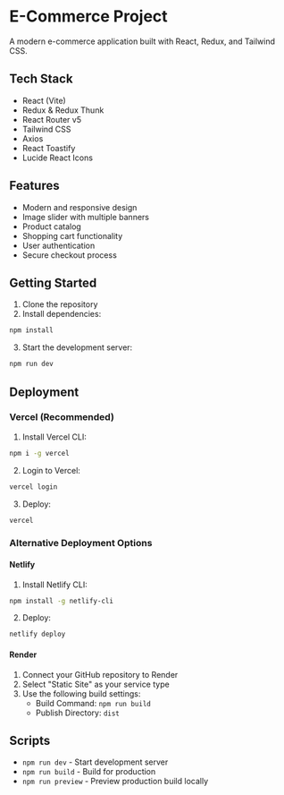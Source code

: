 # E-Commerce Project

A modern e-commerce application built with React, Redux, and Tailwind CSS.

## Tech Stack

- React (Vite)
- Redux & Redux Thunk
- React Router v5
- Tailwind CSS
- Axios
- React Toastify
- Lucide React Icons

## Features

- Modern and responsive design
- Image slider with multiple banners
- Product catalog
- Shopping cart functionality
- User authentication
- Secure checkout process

## Getting Started

1. Clone the repository
2. Install dependencies:
```bash
npm install
```
3. Start the development server:
```bash
npm run dev
```

## Deployment

### Vercel (Recommended)

1. Install Vercel CLI:
```bash
npm i -g vercel
```

2. Login to Vercel:
```bash
vercel login
```

3. Deploy:
```bash
vercel
```

### Alternative Deployment Options

#### Netlify
1. Install Netlify CLI:
```bash
npm install -g netlify-cli
```

2. Deploy:
```bash
netlify deploy
```

#### Render
1. Connect your GitHub repository to Render
2. Select "Static Site" as your service type
3. Use the following build settings:
   - Build Command: `npm run build`
   - Publish Directory: `dist`

## Scripts

- `npm run dev` - Start development server
- `npm run build` - Build for production
- `npm run preview` - Preview production build locally
